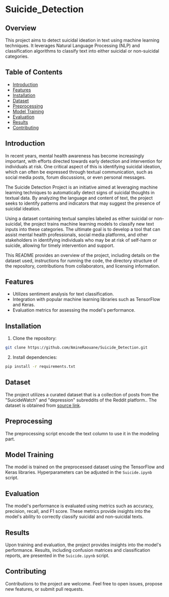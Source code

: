 # Suicide_Detection

## Overview

This project aims to detect suicidal ideation in text using machine learning techniques. It leverages Natural Language Processing (NLP) and classification algorithms to classify text into either suicidal or non-suicidal categories.

## Table of Contents

- [Introduction](#introduction)
- [Features](#features)
- [Installation](#installation)
- [Dataset](#dataset)
- [Preprocessing](#preprocessing)
- [Model Training](#model-training)
- [Evaluation](#evaluation)
- [Results](#results)
- [Contributing](#contributing)

## Introduction

In recent years, mental health awareness has become increasingly important, with efforts directed towards early detection and intervention for individuals at risk. One critical aspect of this is identifying suicidal ideation, which can often be expressed through textual communication, such as social media posts, forum discussions, or even personal messages.

The Suicide Detection Project is an initiative aimed at leveraging machine learning techniques to automatically detect signs of suicidal thoughts in textual data. By analyzing the language and content of text, the project seeks to identify patterns and indicators that may suggest the presence of suicidal ideation.

Using a dataset containing textual samples labeled as either suicidal or non-suicidal, the project trains machine learning models to classify new text inputs into these categories. The ultimate goal is to develop a tool that can assist mental health professionals, social media platforms, and other stakeholders in identifying individuals who may be at risk of self-harm or suicide, allowing for timely intervention and support.

This README provides an overview of the project, including details on the dataset used, instructions for running the code, the directory structure of the repository, contributions from collaborators, and licensing information.
## Features

- Utilizes sentiment analysis for text classification.
- Integration with popular machine learning libraries such as TensorFlow and Keras.
- Evaluation metrics for assessing the model's performance.

## Installation

1. Clone the repository:

```bash
git clone https://github.com/AmineRaouane/Suicide_Detection.git
```

2. Install dependencies:

```bash
pip install -r requirements.txt
```


## Dataset

The project utilizes a curated dataset that is a collection of posts from the "SuicideWatch" and "depression" subreddits of the Reddit platform.. The dataset is obtained from [source link](https://www.kaggle.com/datasets/nikhileswarkomati/suicide-watch).

## Preprocessing

The preprocessing script encode the text column to use it in the modeling part.

## Model Training

The model is trained on the preprocessed dataset using the TensorFlow and Keras libraries. Hyperparameters can be adjusted in the `Suicide.ipynb` script.

## Evaluation

The model's performance is evaluated using metrics such as accuracy, precision, recall, and F1 score. These metrics provide insights into the model's ability to correctly classify suicidal and non-suicidal texts.

## Results

Upon training and evaluation, the project provides insights into the model's performance. Results, including confusion matrices and classification reports, are presented in the `Suicide.ipynb` script.

## Contributing

Contributions to the project are welcome. Feel free to open issues, propose new features, or submit pull requests.

